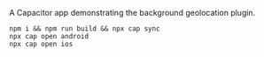 A Capacitor app demonstrating the background geolocation plugin.

    npm i && npm run build && npx cap sync
    npx cap open android
    npx cap open ios
